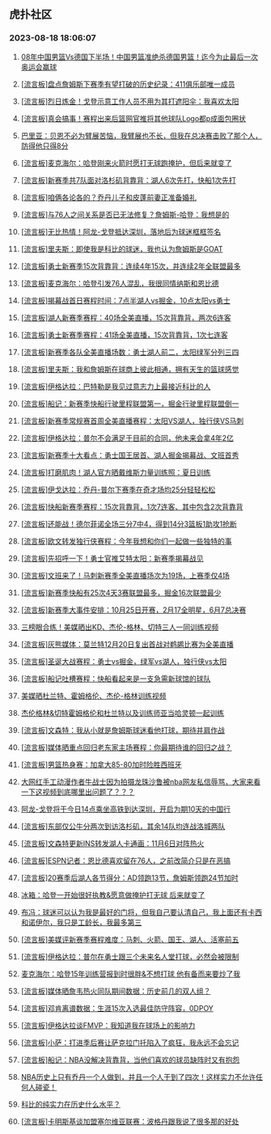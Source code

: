 ## 虎扑社区 
### 2023-08-18 18:06:07

1. [08年中国男篮Vs德国下半场！中国男篮准绝杀德国男篮！迄今为止最后一次奥运会赢球](https://bbs.hupu.com/61720757.html)

2. [[流言板]盘点詹姆斯下赛季有望打破的历史纪录：411俱乐部唯一成员](https://bbs.hupu.com/61720153.html)

3. [[流言板]烈日炼金！戈登示意工作人员不用为其打遮阳伞：我喜欢太阳](https://bbs.hupu.com/61722658.html)

4. [[流言板]真会搞事！赛程出来后篮网官推将其他球队Logo都p成面包圈状](https://bbs.hupu.com/61720011.html)

5. [巴里亚：贝恩不必为臂展苦恼，我臂展也不长，但我在总决赛击败了那个人，防得他只得8分](https://bbs.hupu.com/61721146.html)

6. [[流言板]麦克海尔：哈登刚来火箭时愿打无球跑掩护，但后来就变了](https://bbs.hupu.com/61719826.html)

7. [[流言板]新赛季共7队面对洛杉矶背靠背：湖人6次先打，快船1次先打](https://bbs.hupu.com/61723279.html)

8. [[流言板]咱俩各论各的？乔丹儿子和皮蓬前妻正准备婚礼](https://bbs.hupu.com/61717904.html)

9. [[流言板]与76人之间关系是否已无法修复？詹姆斯-哈登：我想是的](https://bbs.hupu.com/61721267.html)

10. [[流言板]无比热情！阿龙-戈登抵达深圳，落地后为球迷框框签名](https://bbs.hupu.com/61722350.html)

11. [[流言板]里夫斯：即使我是科比的球迷，我也认为詹姆斯是GOAT](https://bbs.hupu.com/61717865.html)

12. [[流言板]勇士新赛季15次背靠背：连续4年15次，并连续2年全联盟最多](https://bbs.hupu.com/61717643.html)

13. [[流言板]麦克海尔：哈登引发76人混乱，我很同情纳斯和恩比德](https://bbs.hupu.com/61720989.html)

14. [[流言板]揭幕战首日赛程时间：7点半湖人vs掘金，10点太阳vs勇士](https://bbs.hupu.com/61717042.html)

15. [[流言板]湖人新赛季赛程：40场全美直播，15次背靠背，两次6连客](https://bbs.hupu.com/61717323.html)

16. [[流言板]勇士新赛季赛程：41场全美直播，15次背靠背，1次七连客](https://bbs.hupu.com/61717383.html)

17. [[流言板]新赛季各队全美直播场数：勇士湖人前二，太阳绿军分列三四](https://bbs.hupu.com/61717107.html)

18. [[流言板]里夫斯：我和詹姆斯在球商上彼此相通，拥有天生的篮球感觉](https://bbs.hupu.com/61719484.html)

19. [[流言板]伊格达拉：巴特勒是我见过意志力上最接近科比的人](https://bbs.hupu.com/61721132.html)

20. [[流言板]船记：新赛季快船行驶里程联盟第一，掘金行驶里程联盟倒一](https://bbs.hupu.com/61718255.html)

21. [[流言板]新赛季常规赛首周全美直播赛程：太阳VS湖人，独行侠VS马刺](https://bbs.hupu.com/61717285.html)

22. [[流言板]伊格达拉：普尔不会满足于目前的合同，他未来会拿4年2亿](https://bbs.hupu.com/61719812.html)

23. [[流言板]新赛季十大看点：勇士国王居首、湖人掘金揭幕战、文班首秀](https://bbs.hupu.com/61718105.html)

24. [[流言板]打磨肌肉！湖人官方晒戴维斯力量训练照：夏日训练](https://bbs.hupu.com/61717057.html)

25. [[流言板]伊戈达拉：乔丹-普尔下赛季在奇才场均25分轻轻松松](https://bbs.hupu.com/61719375.html)

26. [[流言板]快船新赛季赛程：15次背靠背，1次7连客、其中包含2次背靠背](https://bbs.hupu.com/61721273.html)

27. [[流言板]还能战！德尔菲诺全场三分7中4，得到14分3篮板1助攻1抢断](https://bbs.hupu.com/61719856.html)

28. [[流言板]欧文转发独行侠赛程：今年我想和你们一起做一些独特的事](https://bbs.hupu.com/61720044.html)

29. [[流言板]先招呼一下！勇士官推艾特太阳：新赛季揭幕战见](https://bbs.hupu.com/61722573.html)

30. [[流言板]文班来了！马刺新赛季全美直播场次为19场，上赛季仅4场](https://bbs.hupu.com/61718665.html)

31. [[流言板]新赛季快船有25次4天3赛联盟最多，掘金16次联盟最少](https://bbs.hupu.com/61717530.html)

32. [[流言板]新赛季大事件安排：10月25日开赛，2月17全明星，6月7总决赛](https://bbs.hupu.com/61717177.html)

33. [三榜眼合练！美媒晒出KD、杰伦-格林、切特三人一同训练视频](https://bbs.hupu.com/61719670.html)

34. [[流言板]灰熊媒体：莫兰特12月20日复出首战对鹈鹕比赛为全美直播](https://bbs.hupu.com/61717667.html)

35. [[流言板]圣诞大战赛程：勇士vs掘金，绿军vs湖人，独行侠vs太阳](https://bbs.hupu.com/61717502.html)

36. [[流言板]船记吐槽赛程：快船看起来是一支急需新球馆的球队](https://bbs.hupu.com/61719743.html)

37. [美媒晒杜兰特、霍姆格伦、杰伦-格林训练视频](https://bbs.hupu.com/61717828.html)

38. [杰伦格林&切特霍姆格伦和杜兰特以及训练师亚当哈灵顿一起训练](https://bbs.hupu.com/61716833.html)

39. [[流言板]文森特：我从小就是詹姆斯球迷看他打球，期待并肩作战](https://bbs.hupu.com/61719146.html)

40. [[流言板]媒体晒重点回归老东家主场赛程：你最期待谁的回归之战？](https://bbs.hupu.com/61718714.html)

41. [[流言板]男篮热身赛：加拿大85-80加时险胜西班牙](https://bbs.hupu.com/61716777.html)

42. [大网红手工动漫作者牛战士因为拍摄龙珠沙鲁被nba网友私信辱骂，大家来看一下这视频到底哪里出问题了？？？](https://bbs.hupu.com/61720971.html)

43. [阿龙-戈登将于今日14点乘坐高铁到达深圳，开启为期10天的中国行](https://bbs.hupu.com/61718860.html)

44. [[流言板]东部仅公牛分两次到访洛杉矶，其余14队均连战洛城两队](https://bbs.hupu.com/61723590.html)

45. [[流言板]文森特更新INS转发湖人卡通画：11月6日对阵热火](https://bbs.hupu.com/61718821.html)

46. [[流言板]ESPN记者：恩比德喜欢留在76人，之前改简介只是在恶搞](https://bbs.hupu.com/61718568.html)

47. [[流言板]20赛季后湖人各节得分：AD领跑13节，詹姆斯领跑24节加时](https://bbs.hupu.com/61718474.html)

48. [冰箱：哈登一开始很好执教&愿意做掩护打无球 后来就变了](https://bbs.hupu.com/61719087.html)

49. [布冯：球迷可以认为我是最好的门将，但我自己要认清自己，我上面还有卡西和诺伊尔，我只是工龄长，我最多第三](https://bbs.hupu.com/61717092.html)

50. [[流言板]美媒评新赛季赛程难度：马刺、火箭、国王、湖人、活塞前五](https://bbs.hupu.com/61723814.html)

51. [[流言板]伊格达拉：普尔在勇士跟三个未来名人堂打球，必然会被限制](https://bbs.hupu.com/61719641.html)

52. [麦克海尔：哈登15年训练营报到时很胖&不想打球 他有备而来要炒了我](https://bbs.hupu.com/61718449.html)

53. [[流言板]媒体晒詹韦热火同队期间数据：历史前几的双人组？](https://bbs.hupu.com/61718296.html)

54. [[流言板]邓肯离谱数据：生涯15次入选最佳防守阵容，0DPOY](https://bbs.hupu.com/61718290.html)

55. [[流言板]伊格达拉谈FMVP：我知道我在球场上的影响力](https://bbs.hupu.com/61718182.html)

56. [[流言板]小萨：打进季后赛让萨克拉门托陷入了疯狂，我永远不会忘记](https://bbs.hupu.com/61720240.html)

57. [[流言板]船记：NBA没解决背靠背，当他们喜欢的球员缺阵时又有抱怨](https://bbs.hupu.com/61717969.html)

58. [NBA历史上只有乔丹一个人做到，并且一个人干到了四次！这样实力不允许任何人碰瓷！](https://bbs.hupu.com/61722552.html)

59. [科比的纯实力在历史什么水平？](https://bbs.hupu.com/61722404.html)

60. [[流言板]卡明斯基谈加盟塞尔维亚联赛：波格丹跟我说了很多那的好处](https://bbs.hupu.com/61722142.html)

